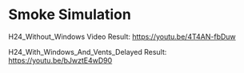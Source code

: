 # Smoke Simulation

H24_Without_Windows Video Result: https://youtu.be/4T4AN-fbDuw

H24_With_Windows_And_Vents_Delayed Result: https://youtu.be/bJwztE4wD90


